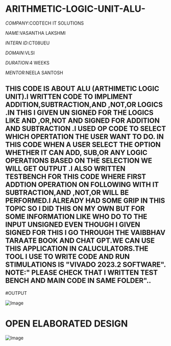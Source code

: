 # ARITHMETIC-LOGIC-UNIT-ALU-

*COMPANY*:CODTECH IT SOLUTIONS

*NAME*:VASANTHA LAKSHMI

*INTERN ID*:CT08UEU

*DOMAIN*:VLSI

*DURATION*:4 WEEKS

*MENTOR*:NEELA SANTOSH

## THIS CODE IS ABOUT ALU (ARTHIMETIC LOGIC UNIT).I WRITTEN CODE TO IMPLIMENT ADDITION,SUBTRACTION,AND ,NOT,OR LOGICS .IN THIS I GIVEN UN SIGNED FOR THE LOGICS LIKE AND ,OR,NOT AND SIGNED FOR ADDITION AND SUBTRACTION .I USED OP CODE TO SELECT WHICH OPERTATION THE USER WANT TO DO. IN THIS CODE WHEN A USER SELECT THE OPTION WHETHER IT CAN ADD, SUB,OR ANY LOGIC OPERATIONS BASED ON THE SELECTION WE WILL GET OUTPUT .I ALSO WRITTEN TESTBENCH FOR THIS CODE WHERE FIRST ADDTION OPERATION ON FOLLOWING WITH IT SUBTRACTION,AND ,NOT,OR WILL BE PERFORMED.I ALREADY HAD SOME GRIP IN THIS TOPIC SO I DID THIS ON MY OWN BUT FOR SOME INFORMATION LIKE WHO DO TO THE INPUT UNSIGNED EVEN THOUGH I GIVEN SIGNED FOR THIS I GO THROUGH THE VAIBBHAV TARAATE BOOK AND CHAT GPT.WE CAN USE THIS APPLICATION IN CALUCULATORS.THE TOOL I USE TO WRITE CODE AND RUN STIMULATIONS IS "VIVADO 2023.2 SOFTWARE". NOTE:" PLEASE CHECK THAT I WRITTEN TEST BENCH AND MAIN CODE IN SAME FOLDER"..

#OUTPUT

![Image](https://github.com/user-attachments/assets/21494fcf-6771-4565-8b24-87148815c8ae)


# OPEN ELABORATED DESIGN


![Image](https://github.com/user-attachments/assets/7ee16e6c-8980-4eb5-b76c-83570454b5ed)
